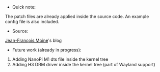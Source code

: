 * Quick note:

The patch files are already applied inside the source code. An example config file is also included. 

* Source:

[Jean-François Moine](http://moinejf.free.fr/)'s blog

* Future work (already in progress):

1) Adding NanoPi M1 dts file inside the kernel tree
2) Adding H3 DRM driver inside the kernel tree (part of Wayland support)
